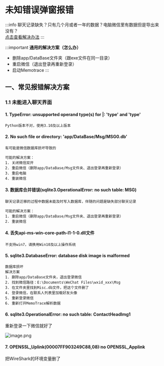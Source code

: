 # 未知错误弹窗报错

:::info
聊天记录缺失？只有几个月或者一年的数据？电脑微信里有数据但是导出来没有？<br>
[点击查看解决办法](./faq.md#_3-4-聊天记录缺失)
:::

:::important
**通用的解决方案（怎么办）**
* 删除app/DataBase文件夹（跟exe文件在同一目录）
* 重启微信（退出登录再重新登录）
* 启动Memotrace
:::

## 一、常见报错解决方案

### 1.1 未能进入聊天界面

#### 1. TypeError: unsupported operand type(s) for |: 'type' and 'type'

```text
Python版本不对，使用3.10及以上版本
```
#### 2. No such file or directory: 'app/DataBase/Msg/MSG0.db'
    
```text
有可能是微信数据库损坏导致的

可能的解决方案：
1. 关闭微信双开
2. 重启微信（删除app/DataBase/Msg文件夹、退出登录再重新登录）
3. 重启电脑
4. 重装微信
```

#### 3. 数据库合并错误(sqlite3.OperationalError: no such table: MSG)

```text
聊天记录迁移的过程中数据未能及时写入数据库，伴随的问题是缺失部分聊天记录

可能的解决方案：
1. 重启微信（删除app/DataBase/Msg文件夹、退出登录再重新登录）
2. 重装微信
```

#### 4. 丢失api-ms-win-core-path-l1-1-0.dll文件

```text
不支持win7，请换用Win10及以上操作系统
```

#### 5. sqlite3.DatabaseError: database disk image is malformed

```text
数据库损坏
解决方案
1. 删除app/DataBase文件夹，退出登录微信
2. 找到微信路径：E:\Documents\WeChat Files\wxid_xxx\Msg
3. 在文件夹里找到Misc.db文件，把这个文件删了
4. 登录微信，在联系人列表里加载好友头像
5. 重新登录微信
6. 重新打开MemoTrace解析数据
```

#### 6. sqlite3.OperationalError: no such table: ContactHeadImg1

重新登录一下微信就好了

![image.png](https://blog.lc044.love/static/img/a5dd90b7614ee0301e8c7a06d059bc48.image.webp)

#### 7. OPENSSL_Uplink(00007FF903249C88,08):no OPENSSL_Applink

把WireShark的环境变量删了